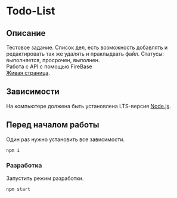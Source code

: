 # Todo-List

## Описание

Тестовое задание. Список дел, есть возможность добавлять и редактировать так же удалять и праклыдвать файл. Статусы: выполняется, просрочен, выполнен.<br />
Работа с API с помощью FireBase <br />
[Живая страница](https://larossa63.github.io/todo-list/).

## Зависимости

На компьютере должена быть установлена LTS-версия [Node.js](https://nodejs.org/en/).

## Перед началом работы

Один раз нужно установить все зависимости.

```shell
npm i
```

### Разработка

Запустить режим разработки.

```shell
npm start
```

